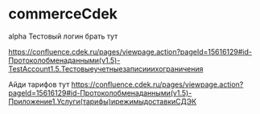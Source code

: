 # commerceCdek
alpha
Тестовый логин брать тут

https://confluence.cdek.ru/pages/viewpage.action?pageId=15616129#id-Протоколобменаданными(v1.5)-TestAccount1.5.Тестовыеучетныезаписииихограничения

Айди тарифов тут
https://confluence.cdek.ru/pages/viewpage.action?pageId=15616129#id-Протоколобменаданными(v1.5)-Приложение1.Услуги(тарифы)ирежимыдоставкиСДЭК